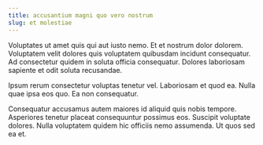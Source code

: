 ```yaml
---
title: accusantium magni quo vero nostrum
slug: et molestiae
---
```


Voluptates ut amet quis qui aut iusto nemo. Et et nostrum dolor dolorem. Voluptatem velit dolores quis voluptatem quibusdam incidunt consequatur. Ad consectetur quidem in soluta officia consequatur. Dolores laboriosam sapiente et odit soluta recusandae.

Ipsum rerum consectetur voluptas tenetur vel. Laboriosam et quod ea. Nulla quae ipsa eos quo. Ea non consequatur.

Consequatur accusamus autem maiores id aliquid quis nobis tempore. Asperiores tenetur placeat consequuntur possimus eos. Suscipit voluptate dolores. Nulla voluptatem quidem hic officiis nemo assumenda. Ut quos sed ea et.
